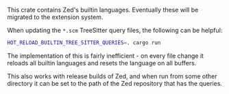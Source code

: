 This crate contains Zed's builtin languages. Eventually these will be migrated to the extension system.

When updating the `*.scm` TreeSitter query files, the following can be helpful:

```sh
HOT_RELOAD_BUILTIN_TREE_SITTER_QUERIES=. cargo run
```

The implementation of this is fairly inefficient - on every file change it reloads all builtin languages and resets the language on all buffers.

This also works with release builds of Zed, and when run from some other directory it can be set to the path of the Zed repository that has the queries.
